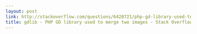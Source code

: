 ```yaml
---
layout: post
link: http://stackoverflow.com/questions/6428721/php-gd-library-used-to-merge-two-images
title: gdlib - PHP GD library used to merge two images - Stack Overflow
---
```


